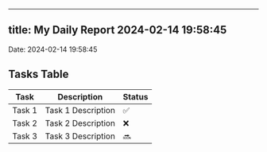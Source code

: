 
---
title: My Daily Report 2024-02-14 19:58:45
---

Date: 2024-02-14 19:58:45

## Tasks Table

| Task | Description | Status |
|------|-------------|--------|
| Task 1 | Task 1 Description | ✅ |
| Task 2 | Task 2 Description | ❌ |
| Task 3 | Task 3 Description | 🔜 |
